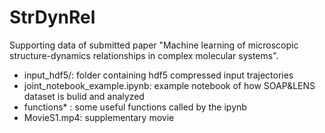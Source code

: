 # StrDynRel
Supporting data of submitted paper "Machine learning of microscopic structure-dynamics relationships in complex molecular systems". 

- input_hdf5/: folder containing hdf5 compressed input trajectories
- joint_notebook_example.ipynb: example notebook of how SOAP&LENS dataset is bulid and analyzed
- functions* : some useful functions called by the ipynb
- MovieS1.mp4: supplementary movie
